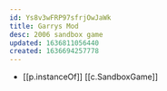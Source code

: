 ```yaml
---
id: Ys8v3wFRP97sfrjOwJaWk
title: Garrys Mod
desc: 2006 sandbox game
updated: 1636811056440
created: 1636694257778
---
```




- [[p.instanceOf]] [[c.SandboxGame]]
